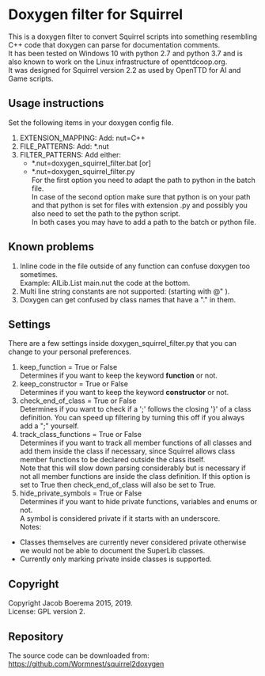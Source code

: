 Doxygen filter for Squirrel
===========================

This is a doxygen filter to convert Squirrel scripts into something
resembling C++ code that doxygen can parse for documentation comments.   
It has been tested on Windows 10 with python 2.7 and python 3.7 and is
also known to work on the Linux infrastructure of openttdcoop.org.    
It was designed for Squirrel version 2.2 as used by OpenTTD for
AI and Game scripts.

Usage instructions
------------------
Set the following items in your doxygen config file.

1. EXTENSION_MAPPING: Add: nut=C++    
2. FILE_PATTERNS: Add: *.nut    
3. FILTER_PATTERNS: Add either:    
    + \*.nut=doxygen\_squirrel\_filter.bat [or]    
    + \*.nut=doxygen\_squirrel\_filter.py    
For the first option you need to adapt the path to python in the batch
file.    
In case of the second option make sure that python is on your path and
that python is set for files with extension .py and possibly you also need to
set the path to the python script.    
In both cases you may have to add a path to the batch or python file.

Known problems
--------------
1. Inline code in the file outside of any function can confuse doxygen
too sometimes.    
    Example: AILib.List main.nut the code at the bottom.
2. Multi line string constants are not supported: (starting with @" ).
3. Doxygen can get confused by class names that have a "." in them.

Settings
--------
There are a few settings inside doxygen\_squirrel\_filter.py that
you can change to your personal preferences.

1. keep\_function = True or False    
Determines if you want to keep the keyword **function** or not.
2.  keep\_constructor = True or False    
Determines if you want to keep the keyword **constructor** or not.
3. check\_end\_of\_class = True or False    
Determines if you want to check if a ';' follows the closing '}'
of a class definition. You can speed up filtering by turning this
off if you always add a ";" yourself.    
4. track\_class\_functions = True or False    
Determines if you want to track all member functions of all classes and add them inside the class if necessary, since Squirrel allows class member functions to be declared outside the class itself.    
Note that this will slow down parsing considerably but is necessary if not all member functions are inside the class definition.
If this option is set to True then check\_end\_of\_class will also be set to True.
5. hide\_private\_symbols = True or False    
Determines if you want to hide private functions, variables and enums or not.    
A symbol is considered private if it starts with an underscore.    
Notes:
 + Classes themselves are currently never considered private otherwise we would not be able to document the SuperLib classes.    
 + Currently only marking private inside classes is supported.

Copyright
---------
Copyright Jacob Boerema 2015, 2019.    
License: GPL version 2.

Repository
----------
The source code can be downloaded from:
https://github.com/Wormnest/squirrel2doxygen


